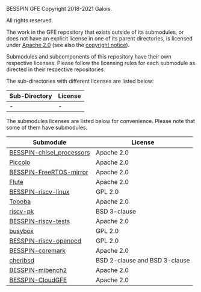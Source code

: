 BESSPIN GFE
Copyright 2018-2021 Galois.

All rights reserved.

The work in the GFE repository that exists outside of its submodules, or does not have an explicit license in one of its parent directories, is licensed under [Apache 2.0](./LICENSE.gfe) (see also the [copyright notice](./NOTICE)).

Submodules and subcomponents of this repository have their own respective licenses. Please follow the licensing rules for each submodule as directed in their respective repositories.

The sub-directories with different licenses are listed below:

| Sub-Directory | License |
| ------------- | ------- |
| - | - |


The submodules licenses are listed below for convenience. Please note that some of them have submodules.

| Submodule | License |
| --------- | ------- |
| [BESSPIN-chisel_processors](./chisel_processors) | Apache 2.0 |
| [Piccolo](./bluespec-processors/P1/Piccolo) | Apache 2.0 |
| [BESSPIN-FreeRTOS-mirror](./FreeRTOS-mirror) | Apache 2.0 |
| [Flute](./bluespec-processors/P2/Flute) | Apache 2.0 |
| [BESSPIN-riscv-linux](./riscv-linux) | GPL 2.0 |
| [Toooba](./bluespec-processors/P3/Toooba) | Apache 2.0 |
| [riscv-pk](./riscv-pk) | BSD 3-clause |
| [BESSPIN-riscv-tests](./riscv-tests) | Apache 2.0 |
| [busybox](./busybox) | GPL 2.0 |
| [BESSPIN-riscv-openocd](./riscv-openocd) | GPL 2.0 |
| [BESSPIN-coremark](./benchmarks/coremark) | Apache 2.0 |
| [cheribsd](./freebsd/cheribsd) | BSD 2-clause and BSD 3-clause |
| [BESSPIN-mibench2](./benchmarks/mibench2) | Apache 2.0 |
| [BESSPIN-CloudGFE](./cloudGFE) | Apache 2.0 |
